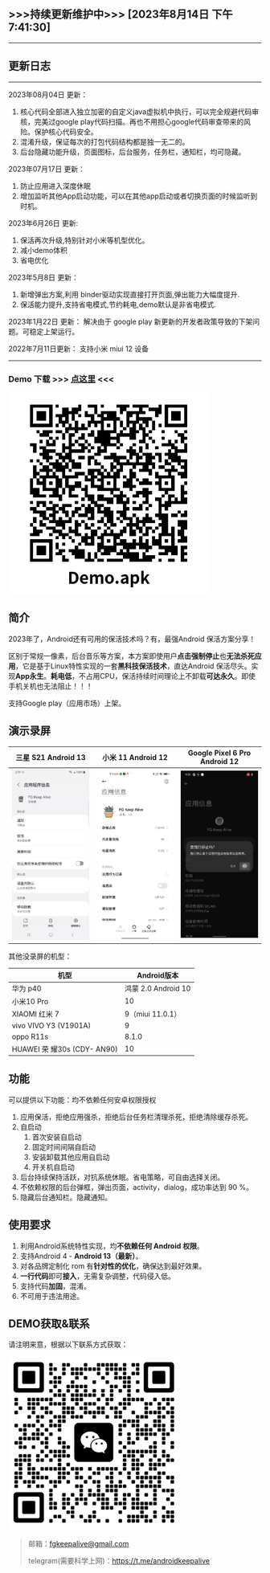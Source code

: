 ## >>>持续更新维护中>>> [2023年8月14日 下午7:41:30]
---
## 更新日志

---

2023年08月04日 更新：
1. 核心代码全部进入独立加密的自定义java虚拟机中执行，可以完全规避代码审核，完美过google play代码扫描。再也不用担心google代码审查带来的风险。保护核心代码安全。
2. 混淆升级，保证每次的打包代码结构都是独一无二的。
2. 后台隐藏功能升级，页面图标，后台服务，任务栏，通知栏，均可隐藏。

2023年07月17日 更新：
1. 防止应用进入深度休眠
2. 增加监听其他App启动功能，可以在其他app启动或者切换页面的时候监听到时机。

2023年6月26日 更新:
1. 保活再次升级,特别针对小米等机型优化。
2. 减小demo体积
3. 省电优化

2023年5月8日 更新：
1. 新增弹出方案,利用 binder驱动实现直接打开页面,弹出能力大幅度提升.
2. 保活能力提升,支持省电模式,节约耗电,demo默认是非省电模式.

2023年1月22日 更新：
解决由于 google play 新更新的开发者政策导致的下架问题。可稳定上架运行。

2022年7月11日更新：
支持小米 miui 12 设备

---

### Demo 下载 >>> [点这里](./Demo.apk) <<<

![](./code.png)

## 简介

2023年了，Android还有可用的保活技术吗？有，最强Android 保活方案分享！

区别于常规一像素，后台音乐等方案，本方案即使用户**点击强制停止**也**无法杀死应用**，它是基于Linux特性实现的一套**黑科技保活技术**，直达Android 保活尽头。实现**App永生**。**耗电低**，不占用CPU，保活持续时间理论上不卸载**可达永久**。即使手机关机也无法阻止！！！

支持Google play（应用市场）上架。

## **演示录屏**

| 三星 S21 Android 13       | 小米 11 Android 12             | Google Pixel 6 Pro Android 12 |
| ------------------------- | ------------------------------ | ----------------------------- |
| ![](./GIF/sanxing.gif)   | ![](./GIF/xiaomi.gif)         | ![](./GIF/google.gif)        |

其他没录屏的机型：

| 机型                        | Android版本         |
| --------------------------- | ------------------- |
| 华为 p40                    | 鸿蒙 2.0 Android 10 |
| 小米10 Pro                  | 10                  |
| XIAOMI 红米 7               | 9（miui 11.0.1）    |
| vivo VIVO Y3 (V1901A)       | 9                   |
| oppo R11s                   | 8.1.0               |
| HUAWEI 荣 耀30s (CDY- AN90) | 10                  |


## 功能

可以提供以下功能：均不依赖任何安卓权限授权
1. 应用保活，拒绝应用强杀，拒绝后台任务栏清理杀死，拒绝清除缓存杀死。
2. 自启动
   1. 首次安装自启动
   2. 固定时间间隔自启动
   3. 安装卸载其他应用自启动
   4. 开关机自启动
3. 后台持续保持活跃，对抗系统休眠。省电策略，可自由选择关闭。
4. 不依赖权限的后台弹框，弹出页面，activity，dialog，成功率达到 90 %。
5. 隐藏后台通知栏。隐藏通知。

## 使用要求

1. 利用Android系统特性实现，均**不依赖任何 Android 权限**。
2. 支持Android 4 - **Android 13（最新）**。
3. 对各品牌定制化 rom 有**针对性的优化**，确保达到最好效果。
4. **一行代码**即可**接入**，无需复杂调整，代码侵入低。
5. 支持代码**加固**，混淆。
6. 不可用于违法用途。

## DEMO获取&联系

请注明来意，根据以下联系方式获取：

![weixin](wx.jpg)

> 邮箱：fgkeepalive@gmail.com
> 
> telegram(需要科学上网)：https://t.me/androidkeepalive
